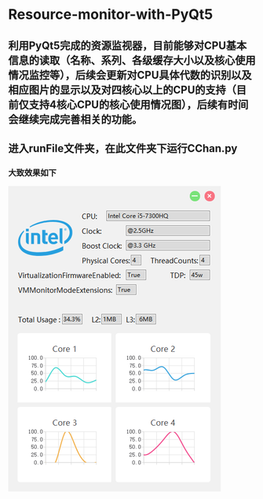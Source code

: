 # Resource-monitor-with-PyQt5
## 利用PyQt5完成的资源监视器，目前能够对CPU基本信息的读取（名称、系列、各级缓存大小以及核心使用情况监控等），后续会更新对CPU具体代数的识别以及相应图片的显示以及对四核心以上的CPU的支持（目前仅支持4核心CPU的核心使用情况图），后续有时间会继续完成完善相关的功能。
## 进入runFile文件夹，在此文件夹下运行CChan.py
### 大致效果如下

![](https://github.com/VanCoghChan/Resource-monitor-with-PyQt5/blob/master/README_image/sample.PNG)

